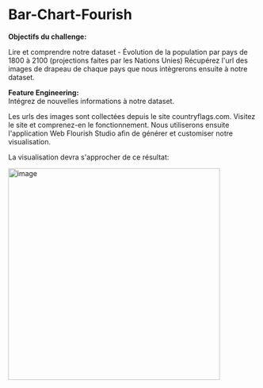 # Bar-Chart-Fourish

<strong> Objectifs du challenge:</strong>

Lire et comprendre notre dataset - Évolution de la population par pays de 1800 à 2100 (projections faites par les Nations Unies)
Récupérez l'url des images de drapeau de chaque pays que nous intègrerons ensuite à notre dataset.

<strong>Feature Engineering:</strong><br>
Intégrez de nouvelles informations à notre dataset.

Les urls des images sont collectées depuis le site countryflags.com. Visitez le site et comprenez-en le fonctionnement. Nous utiliserons ensuite l'application Web Flourish Studio afin de générer et customiser notre visualisation.

La visualisation devra s'approcher de ce résultat:

<img width="427" alt="image" src="https://user-images.githubusercontent.com/100574079/167251495-9e6fb0e9-0c4d-49f3-a6cf-c3b265f0e32c.png">
